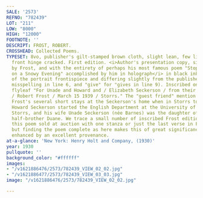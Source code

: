 ```yaml
---
SALE: '2573'
REFNO: "782439"
LOT: "211"
LOW: "8000"
HIGH: "12000"
FOOTNOTE: ''
DESCRIPT: FROST, ROBERT.
CROSSHEAD: Collected Poems.
TYPESET: 8vo, publisher's gilt-stamped brown cloth, slight lean, few light stains;
  front hinge cracked. First edition. <i>Author's presentation copy, signed twice
  by Frost, and with the entirety of perhaps his most famous poem "Stopping by Woods
  on a Snowy Evening" accomplished by him in holograph</i> in black ink on the recto
  of the portrait frontispiece and differing slightly from the published version ("neer"
  misspelling in line 6, and "give" for "gives in line 9). Inscribed on the front
  flyleaf "For Unade and Howard and / Elizabeth Seckerson / from their guest friend
  / Robert Frost / March 15 1939 / Storrs." The "guest friend" mention is a nod to
  Frost's several short stays at the Seckerson's home when in Storrs to give a reading.
  Howard Seckerson started the English Department at the University of Connecticut,
  Storrs, and his wife Unade Seckerson (née Barnes) was the daughter of Djuna Barnes'
  half-brother Duane. We trace a small number of inscribed Frost editions featuring
  this poem sold at auction with one stanza or just the last verse in Frost's hand
  but finding the poem complete as here makes this of great significance, further
  enhanced by an excellent provenance.
at-a-glance: 'New York: Henry Holt and Company, (1930)'
year: 1930
pullquote: ''
background_color: "#ffffff"
images:
- "/v1621886476/2573/782439_VIEW_02_02.jpg"
- "/v1621886477/2573/782439_VIEW_03_03.jpg"
image: "/v1621886476/2573/782439_VIEW_02_02.jpg"

---
```

